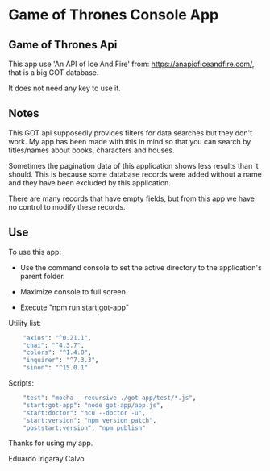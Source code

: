 # Game of Thrones Console App

## Game of Thrones Api

This app use 'An API of Ice And Fire' from: https://anapioficeandfire.com/, that is a big GOT database.

It does not need any key to use it.

## Notes

This GOT api supposedly provides filters for data searches but they don't work. My app has been made with this in mind so that you can search by titles/names about books, characters and houses.

Sometimes the pagination data of this application shows less results than it should. This is because some database records were added without a name and they have been excluded by this application.

There are many records that have empty fields, but from this app we have no control to modify these records.



## Use

To use this app:

- Use the command console to set the active directory to the application's parent folder.

- Maximize console to full screen.

- Execute "npm run start:got-app"


Utility list:

```bash
    "axios": "^0.21.1",
    "chai": "^4.3.7",
    "colors": "^1.4.0",
    "inquirer": "^7.3.3",
    "sinon": "^15.0.1"
```

Scripts:

```bash
    "test": "mocha --recursive ./got-app/test/*.js",
    "start:got-app": "node got-app/app.js",
    "start:doctor": "ncu --doctor -u",
    "start:version": "npm version patch",
    "poststart:version": "npm publish"
```

Thanks for using my app.

Eduardo Irigaray Calvo